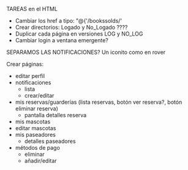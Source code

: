 TAREAS en el HTML
 - Cambiar los href a tipo: "@{'/bookssolds/'
 - Crear directorios: Logado y No_Logado ????
 - Duplicar cada página en versiones LOG y NO_LOG
 - Cambiar login a ventana emergente?

SEPARAMOS LAS NOTIFICACIONES?
Un iconito como en rover


Crear páginas:
   - editar perfil 
   - notificaciones
     - lista
     - crear/editar
   - mis reservas/guarderías (lista reservas, botón ver reserva?, botón eliminar reserva)
     - pantalla detalles reserva
   - mis mascotas
   - editar mascotas
   - mis paseadores 
     - detalles paseadores
   - métodos de pago
     - eliminar
     - añadir/editar
    